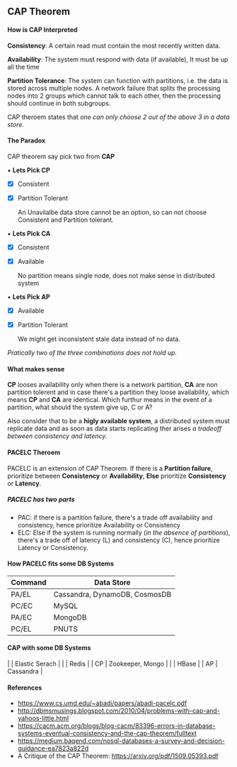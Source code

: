 ## CAP Theorem


#### How is CAP Interpreted

**Consistency**: A certain read must contain the most recently written data.

**Availability**: The system must respond with data (if available), It must be up all the time

**Partition Tolerance**: The system can function with partitions, i.e. the data is stored across multiple nodes. A network failure that splits the processing nodes into 2 groups which cannot talk to each other, then the processing should continue in both subgroups.

CAP theroem states that _one can only choose 2 out of the above 3 in a data store._

#### The Paradox
CAP theorem say pick two from **CAP**
 
 ▪️ **Lets Pick CP**
- [x] Consistent
- [x] Partition Tolerant

  An Unavilalbe data store cannot be an option, so can not choose Consistent and Partition tolerant.
 
 ▪️ **Lets Pick CA**
- [x] Consistent
- [x] Available
 
  No partition means single node, does not make sense in distributed system


▪️ **Lets Pick AP**
- [x] Available
- [x] Partition Tolerant
  
  We might get inconsistent stale data instead of no data.
  
 _Pratically two of the three combinations does not hold up._

 
#### What makes sense

**CP** looses availability only when there is a network partition, **CA** are non partition tolerent and in case there's a partition they loose availability, which means **CP** and **CA** are identical. Which furthur means in the event of a partition, what should the system give up, C or A?
 
Also consider that to be a **higly available system**, a distributed system must replicate data and as soon as data starts replicating ther arises _a tradeoff between consistency and latency._

#### PACELC Theroem

PACELC is an extension of CAP Theorem. If there is a **Partition failure**, prioritize between **Consistency** or **Availability**, **Else** prioritize **Consistency** or **Latency**.

##### PACELC has two parts

* PAC: if there is a partition failure, there's a trade off availability and consistency, hence prioritize Availability or Consistency
* ELC: Else if the system is running normally (_in the absence of partitions_), there's a trade off of latency (L) and consistency (C), hence prioritize Latency or Consistency.

#### How PACELC fits some DB Systems

| Command | Data Store |
| --- | --- |
| PA/EL | Cassandra, DynamoDB, CosmosDB |
| PC/EC | MySQL   |
| PA/EC | MongoDB |
| PC/EL | PNUTS        |

#### CAP with some DB Systems
|      | Elastic Serach  |
|      | Redis |
| CP   | Zookeeper, Mongo |
|      | HBase |
| AP   | Cassandra |


#### References

* https://www.cs.umd.edu/~abadi/papers/abadi-pacelc.pdf
* http://dbmsmusings.blogspot.com/2010/04/problems-with-cap-and-yahoos-little.html
* https://cacm.acm.org/blogs/blog-cacm/83396-errors-in-database-systems-eventual-consistency-and-the-cap-theorem/fulltext
* https://medium.baqend.com/nosql-databases-a-survey-and-decision-guidance-ea7823a822d
* A Critique of the CAP Theorem: https://arxiv.org/pdf/1509.05393.pdf

